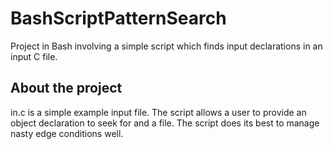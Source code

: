 # BashScriptPatternSearch
Project in Bash involving a simple script which finds input declarations in an input C file.

## About the project
in.c is a simple example input file. The script allows a user to provide an object declaration to seek for and a file. The script does its best to manage nasty edge conditions well.
